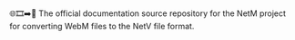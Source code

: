 🌐️🎞️➡️📖️ The official documentation source repository for the NetM project for converting WebM files to the NetV file format.
